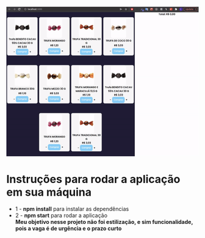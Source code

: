 ![Example](https://github.com/LailsonGabriel/shopping-cart-react/blob/main/ezgif.com-gif-maker.gif)

# Instruções para rodar a aplicação em sua máquina
<ul>
  <li>1 - <strong>npm install</strong> para instalar as dependências</li>
  <li>2 - <strong>npm start</strong> para rodar a aplicação</li>
  <strong>Meu objetivo nesse projeto não foi estilização, e sim funcionalidade, pois a vaga é de urgência e o prazo curto</strong>
</ul>

